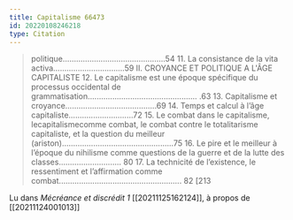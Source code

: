 ```yaml
---
title: Capitalisme 66473
id: 20220108246218
type: Citation
---
```


> politique..............................................54 11. La consistance de la vita activa................................59 II. CROYANCE ET POLITIQUE A L'ÂGE CAPITALISTE 12. Le capitalisme est une époque spécifique du processus occidental de grammatisation................................................. .63 13. Capitalisme et croyance.........................................69 14. Temps et calcul à l’âge capitaliste.............................72 15. Le combat dans le capitalisme, lecapitalismecomme combat, le combat contre le totalitarisme capitaliste, et la question du meilleur (ariston)..................................................75 16. Le pire et le meilleur à l’époque du nihilisme comme questions de la guerre et de la lutte des classes............................ 80 17. La technicité de l’existence, le ressentiment et l’affirmation comme combat....................................................... 82 [213

Lu dans *Mécréance et discrédit 1* [[20211125162124]], à propos de [[20211124001013]]